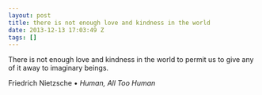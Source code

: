 ```yaml
---
layout: post
title: there is not enough love and kindness in the world
date: 2013-12-13 17:03:49 Z
tags: []
---
```

There is not enough love and kindness in the world to permit us to give any of it away to imaginary beings.

Friedrich Nietzsche • _Human, All Too Human_

